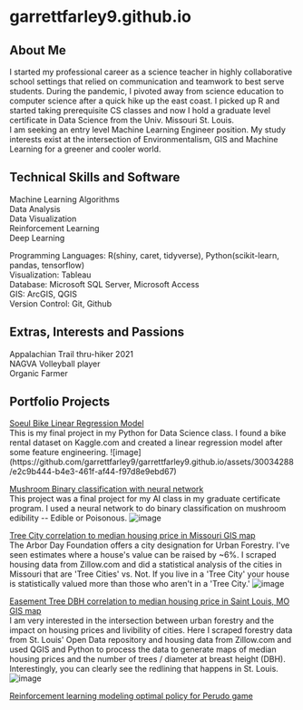 # garrettfarley9.github.io
<h2>About Me</h2>
I started my professional career as a science teacher in highly collaborative school settings that relied on communication and teamwork to best serve students. During the pandemic, I pivoted away from science education to computer science after a quick hike up the east coast. I picked up R and started taking prerequisite CS classes and now I hold a graduate level certificate in Data Science from the Univ. Missouri St. Louis. <br>
I am seeking an entry level Machine Learning Engineer position. My study interests exist at the intersection of Environmentalism, GIS and Machine Learning for a greener and cooler world. 

<h2>Technical Skills and Software</h2>
Machine Learning Algorithms<br>
Data Analysis<br>
Data Visualization<br>
Reinforcement Learning<br>
Deep Learning<br>

Programming Languages: R(shiny, caret, tidyverse), Python(scikit-learn, pandas, tensorflow)<br>
Visualization: Tableau<br>
Database: Microsoft SQL Server, Microsoft Access<br>
GIS: ArcGIS, QGIS<br>
Version Control: Git, Github<br>

<h2>Extras, Interests and Passions</h2>
Appalachian Trail thru-hiker 2021<br>
NAGVA Volleyball player<br>
Organic Farmer<br>

<h2>Portfolio Projects</h2>
<a href="https://github.com/garrettfarley9/Soeul-Bikes-Linear-Regression/tree/main">Soeul Bike Linear Regression Model</a><br>
This is my final project in my Python for Data Science class. I found a bike rental dataset on Kaggle.com and created a linear regression model after some feature engineering.
![image](https://github.com/garrettfarley9/garrettfarley9.github.io/assets/30034288/e2c9b444-b4e3-461f-af44-f97d8e9ebd67)

<a href ="https://github.com/garrettfarley9/Binary-Classification-ANN/blob/main/Binary_Classification_ANN.ipynb">Mushroom Binary classification with neural network</a><br>
This project was a final project for my AI class in my graduate certificate program. I used a neural network to do binary classification on mushroom edibility -- Edible or Poisonous.
![image](https://github.com/garrettfarley9/garrettfarley9.github.io/assets/30034288/81fd5ea7-896b-4f11-945b-98bf01d59634)

<a href ="https://github.com/garrettfarley9/Rich-Tree-City/blob/master/Final%20Project.pdf">Tree City correlation to median housing price in Missouri GIS map</a><br>
The Arbor Day Foundation offers a city designation for Urban Forestry. I've seen estimates where a house's value can be raised by ~6%. I scraped housing data from Zillow.com and did a statistical analysis of the cities in Missouri that are 'Tree Cities' vs. Not. If you live in a 'Tree City' your house is statistically valued more than those who aren't in a 'Tree City.'
![image](https://github.com/garrettfarley9/garrettfarley9.github.io/assets/30034288/076b976f-b428-4be6-98fe-b412fcf3533f)

<a href = "https://github.com/garrettfarley9/STL_neighborhood_trees">Easement Tree DBH correlation to median housing price in Saint Louis, MO GIS map</a><br>
I am very interested in the intersection between urban forestry and the impact on housing prices and livibility of cities. Here I scraped forestry data from St. Louis' Open Data repository and housing data from Zillow.com and used QGIS and Python to process the data to generate maps of median housing prices and the number of trees / diameter at breast height (DBH). Interestingly, you can clearly see the redlining that happens in St. Louis.<br>
![image](https://github.com/garrettfarley9/garrettfarley9.github.io/assets/30034288/fd9af3d6-2830-4e4e-afaf-bac905e6ac82)

<a href = "https://github.com/garrettfarley9/perudo_simulator/blob/main/Perudo_math_sim.ipynb">Reinforcement learning modeling optimal policy for Perudo game</a><br>

